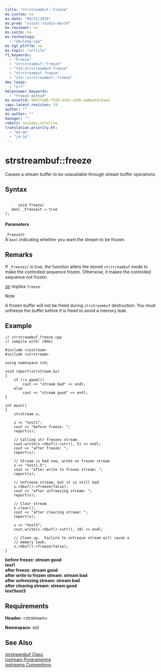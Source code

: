 ```yaml
---
title: "strstreambuf::freeze"
ms.custom: na
ms.date: "09/22/2016"
ms.prod: "visual-studio-dev14"
ms.reviewer: na
ms.suite: na
ms.technology: 
  - "devlang-cpp"
ms.tgt_pltfrm: na
ms.topic: "article"
f1_keywords: 
  - "Freeze"
  - "strstreambuf::freeze"
  - "std.strstreambuf.freeze"
  - "strstreambuf.freeze"
  - "std::strstreambuf::freeze"
dev_langs: 
  - "C++"
helpviewer_keywords: 
  - "freeze method"
ms.assetid: 8497fe86-f52d-4c01-a26b-aa8ea33c6aea
caps.latest.revision: 19
author: ""
ms.author: ""
manager: ""
robots: noindex,nofollow
translation.priority.ht: 
  - "de-de"
  - "ja-jp"
---
```

# strstreambuf::freeze
Causes a stream buffer to be unavailable through stream buffer operations.  
  
## Syntax  
  
```  
  
      void freeze(  
   bool _Freezeit = true  
);  
```  
  
#### Parameters  
 `_Freezeit`  
 A `bool` indicating whether you want the stream to be frozen.  
  
## Remarks  
 If `_Freezeit` is true, the function alters the stored `strstreambuf` mode to make the controlled sequence frozen. Otherwise, it makes the controlled sequence not frozen.  
  
 [str](../vs140/strstreambuf--str.md) implies `freeze`.  
  
> [!NOTE]
>  A frozen buffer will not be freed during `strstreambuf` destruction. You must unfreeze the buffer before it is freed to avoid a memory leak.  
  
## Example  
  
```  
// strstreambuf_freeze.cpp  
// compile with: /EHsc  
  
#include <iostream>  
#include <strstream>  
  
using namespace std;  
  
void report(strstream &x)  
{  
    if (!x.good())  
        cout << "stream bad" << endl;  
    else  
        cout << "stream good" << endl;  
}  
  
int main()  
{  
    strstream x;  
  
    x << "test1";  
    cout << "before freeze: ";  
    report(x);  
  
    // Calling str freezes stream.  
    cout.write(x.rdbuf()->str(), 5) << endl;  
    cout << "after freeze: ";  
    report(x);  
  
    // Stream is bad now, wrote on frozen stream  
    x << "test1.5";  
    cout << "after write to frozen stream: ";  
    report(x);  
  
    // Unfreeze stream, but it is still bad  
    x.rdbuf()->freeze(false);  
    cout << "after unfreezing stream: ";  
    report(x);  
  
    // Clear stream  
    x.clear();  
    cout << "after clearing stream: ";  
    report(x);  
  
    x << "test3";  
    cout.write(x.rdbuf()->str(), 10) << endl;  
  
    // Clean up.  Failure to unfreeze stream will cause a  
    // memory leak.  
    x.rdbuf()->freeze(false);  
}  
```  
  
 **before freeze: stream good**  
**test1**  
**after freeze: stream good**  
**after write to frozen stream: stream bad**  
**after unfreezing stream: stream bad**  
**after clearing stream: stream good**  
**test1test3**   
## Requirements  
 **Header:** <strstream\>  
  
 **Namespace:** std  
  
## See Also  
 [strstreambuf Class](../vs140/strstreambuf-class.md)   
 [iostream Programming](../vs140/iostream-programming.md)   
 [iostreams Conventions](../vs140/iostreams-conventions.md)